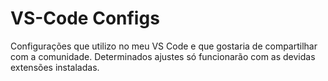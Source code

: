 # VS-Code Configs
Configurações que utilizo no meu VS Code e que gostaria de compartilhar com a comunidade. Determinados ajustes só funcionarão com as devidas extensões instaladas.
